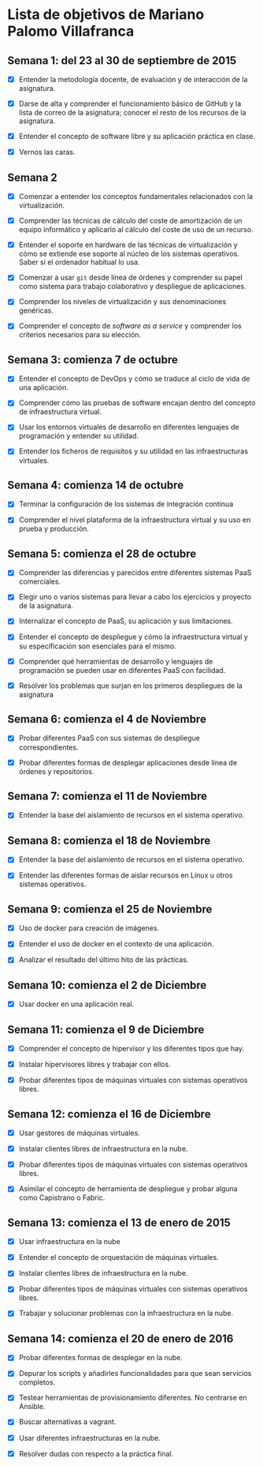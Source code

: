 Lista de objetivos de Mariano Palomo Villafranca
============================
## Semana 1: del 23 al 30 de septiembre de 2015
- [X] Entender la metodología docente, de evaluación y de interacción de la asignatura.

- [X] Darse de alta y comprender el funcionamiento básico de GitHub y la lista de correo de la asignatura; conocer el resto de los recursos de la asignatura.

- [X] Entender el concepto de software libre y su aplicación práctica en clase.

- [X] Vernos las caras.

## Semana 2
- [X] Comenzar a entender los conceptos fundamentales relacionados con la virtualización.

- [X] Comprender las técnicas de cálculo del coste de amortización de un equipo informático y aplicarlo al cálculo del coste de uso de un recurso.

- [X] Entender el soporte en hardware de las técnicas de virtualización y cómo se extiende ese soporte al núcleo de los sistemas operativos. Saber si el ordenador habitual lo usa.

- [X] Comenzar a usar `git` desde línea de órdenes y comprender su papel como sistema para trabajo colaborativo y despliegue de aplicaciones.

- [X] Comprender los niveles de virtualización y sus denominaciones genéricas.

- [X] Comprender el concepto de *software as a service* y comprender los criterios necesarios para su elección.

## Semana 3: comienza 7 de octubre
- [X] Entender el concepto de DevOps y cómo se traduce al ciclo de vida de una aplicación.

- [X] Comprender cómo las pruebas de software encajan dentro del concepto de infraestructura virtual.

- [X] Usar los entornos virtuales de desarrollo en diferentes lenguajes de programación y entender su utilidad.

- [X] Entender los ficheros de requisitos y su utilidad en las infraestructuras virtuales.

## Semana 4: comienza 14 de octubre
- [X] Terminar la configuración de los sistemas de integración continua

- [X] Comprender el nivel plataforma de la infraestructura virtual y su uso en prueba y producción.

## Semana 5: comienza el 28 de octubre
- [X] Comprender las diferencias y parecidos entre diferentes sistemas PaaS comerciales.

- [X] Elegir uno o varios sistemas para llevar a cabo los ejercicios y proyecto de la asignatura.

- [X] Internalizar el concepto de PaaS, su aplicación y sus limitaciones.

- [X] Entender el concepto de despliegue y cómo la infraestructura virtual y su especificación son esenciales para el mismo.

- [X] Comprender qué herramientas de desarrollo y lenguajes de programación se pueden usar en diferentes PaaS con facilidad.

- [X] Resolver los problemas que surjan en los primeros despliegues de la asignatura

## Semana 6: comienza el 4 de Noviembre
- [X] Probar diferentes PaaS con sus sistemas de despliegue correspondientes.

- [X] Probar diferentes formas de desplegar aplicaciones desde línea de órdenes y repositorios.

## Semana 7: comienza el 11 de Noviembre
- [X] Entender la base del aislamiento de recursos en el sistema operativo.

## Semana 8: comienza el 18 de Noviembre

- [X] Entender la base del aislamiento de recursos en el sistema operativo.

- [X] Entender las diferentes formas de aislar recursos en Linux u otros sistemas operativos.

## Semana 9: comienza el 25 de Noviembre

- [X] Uso de docker para creación de imágenes.

- [X] Entender el uso de docker en el contexto de una aplicación.

- [X] Analizar el resultado del último hito de las prácticas.

## Semana 10: comienza el 2 de Diciembre

- [X] Usar docker en una aplicación real.

## Semana 11: comienza el 9 de Diciembre

- [X] Comprender el concepto de hipervisor y los diferentes tipos que hay.

- [X] Instalar hipervisores libres y trabajar con ellos.

- [X] Probar diferentes tipos de máquinas virtuales con sistemas operativos libres.

## Semana 12: comienza el 16 de Diciembre

- [X] Usar gestores de máquinas virtuales.

- [X] Instalar clientes libres de infraestructura en la nube.

- [X] Probar diferentes tipos de máquinas virtuales con sistemas operativos libres.

- [X] Asimilar el concepto de herramienta de despliegue y probar alguna como Capistrano o Fabric. 

## Semana 13: comienza el 13 de enero de 2015

- [X] Usar infraestructura en la nube

- [X] Entender el concepto de orquestación de máquinas virtuales.

- [X] Instalar clientes libres de infraestructura en la nube.

- [X] Probar diferentes tipos de máquinas virtuales con sistemas operativos libres.

- [X] Trabajar y solucionar problemas con la infraestructura en la nube.

## Semana 14: comienza el 20 de enero de 2016

- [X] Probar diferentes formas de desplegar en la nube.

- [X] Depurar los scripts y añadirles funcionalidades para que sean servicios completos.

- [X] Testear herramientas de provisionamiento diferentes. No centrarse en Ansible.

- [X] Buscar alternativas a vagrant.

- [X] Usar diferentes infraestructuras en la nube.

- [X] Resolver dudas con respecto a la práctica final.

